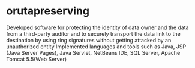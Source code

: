 # orutapreserving
 
Developed software for protecting the identity of data owner and the data from a third-party auditor and to securely transport the data link to the destination by using ring signatures without getting attacked by an unauthorized entity
Implemented languages and tools such as Java, JSP (Java Server Pages), Java Servlet, NetBeans IDE, SQL Server, Apache Tomcat 5.5(Web Server)
